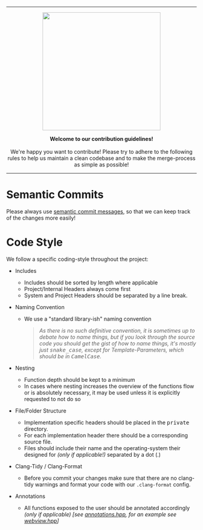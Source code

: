 <hr>

<div align="center"> 
    <img src="https://raw.githubusercontent.com/saucer/saucer.github.io/master/assets/logo.png" height=312/>
</div>

<p align="center"> 
    <b>Welcome to our contribution guidelines!</b>
    <br/>
    <br/>
    We're happy you want to contribute!
    Please try to adhere to the following rules to help us maintain a clean codebase and to make the merge-process as simple as possible!
</p>

----

# Semantic Commits

Please always use [semantic commit messages](https://www.conventionalcommits.org/en/v1.0.0/), so that we can keep track of the changes more easily!

# Code Style

We follow a specific coding-style throughout the project:

- Includes
    - Includes should be sorted by length where applicable
    - Project/Internal Headers always come first
    - System and Project Headers should be separated by a line break.

- Naming Convention
  - We use a "standard library-ish" naming convention
     > _As there is no such definitive convention, it is sometimes up to debate how to name things, but if you look through the source code you should get the gist of how to name things, it's mostly just <kbd>snake_case</kbd>, except for Template-Parameters, which should be in <kbd>CamelCase</kbd>._

- Nesting
  - Function depth should be kept to a minimum
  - In cases where nesting increases the overview of the functions flow or is absolutely necessary, it may be used unless it is explicitly requested to not do so

- File/Folder Structure
  - Implementation specific headers should be placed in the <kbd>private</kbd> directory.
  - For each implementation header there should be a corresponding source file.
  - Files should include their name and the operating-system their designed for _(only if applicable!)_ separated by a dot (.)

- Clang-Tidy / Clang-Format
  - Before you commit your changes make sure that there are no clang-tidy warnings and format your code with our `.clang-format` config.

- Annotations
  - All functions exposed to the user should be annotated accordingly _(only if applicable)_ _[see [annotations.hpp](include/saucer/annotations.hpp), for an example see [webview.hpp](include/saucer/webview.hpp)]_
